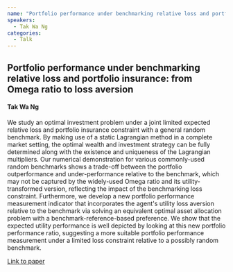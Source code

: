 ```yaml
---
name: "Portfolio performance under benchmarking relative loss and portfolio insurance: from Omega ratio to loss aversion"
speakers:
  - Tak Wa Ng
categories:
  - Talk
---
```

## Portfolio performance under benchmarking relative loss and portfolio insurance: from Omega ratio to loss aversion

#### Tak Wa Ng

We study an optimal investment problem under a joint limited expected relative loss and portfolio insurance constraint with a general random benchmark. By making use of a static Lagrangian method in a complete market setting, the optimal wealth and investment strategy can be fully determined along with the existence and uniqueness of the Lagrangian multipliers. Our numerical demonstration for various commonly-used random benchmarks shows a trade-off between the portfolio outperformance and under-performance relative to the benchmark, which may not be captured by the widely-used Omega ratio and its utility-transformed version, reflecting the impact of the benchmarking loss constraint. Furthermore, we develop a new portfolio performance measurement indicator that incorporates the agent's utility loss aversion relative to the benchmark via solving an equivalent optimal asset allocation problem with a benchmark-reference-based preference. We show that the expected utility performance is well depicted by looking at this new portfolio performance ratio, suggesting a more suitable portfolio performance measurement under a limited loss constraint relative to a possibly random benchmark.

[Link to paper](http://dx.doi.org/10.13140/RG.2.2.14948.86402)
